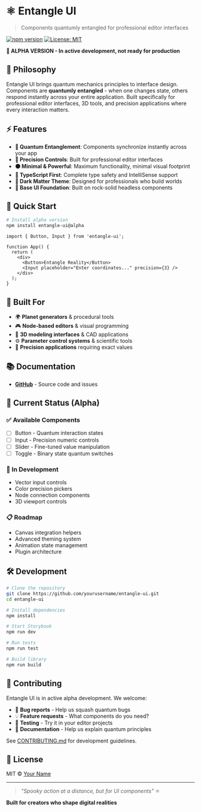 # ⚛️ Entangle UI

> Components quantumly entangled for professional editor interfaces

[![npm version](https://badge.fury.io/js/entangle-ui.svg)](https://www.npmjs.com/package/entangle-ui)
[![License: MIT](https://img.shields.io/badge/License-MIT-yellow.svg)](https://opensource.org/licenses/MIT)

**🚧 ALPHA VERSION - In active development, not ready for production**

## 🌌 Philosophy

Entangle UI brings quantum mechanics principles to interface design. Components are **quantumly entangled** - when one changes state, others respond instantly across your entire application. Built specifically for professional editor interfaces, 3D tools, and precision applications where every interaction matters.

## ⚡ Features

- **🔗 Quantum Entanglement**: Components synchronize instantly across your app
- **🎯 Precision Controls**: Built for professional editor interfaces
- **⚫ Minimal & Powerful**: Maximum functionality, minimal visual footprint
- **📐 TypeScript First**: Complete type safety and IntelliSense support
- **🌙 Dark Matter Theme**: Designed for professionals who build worlds
- **🧪 Base UI Foundation**: Built on rock-solid headless components

## 🚀 Quick Start

```bash
# Install alpha version
npm install entangle-ui@alpha
```

```tsx
import { Button, Input } from 'entangle-ui';

function App() {
  return (
    <div>
      <Button>Entangle Reality</Button>
      <Input placeholder="Enter coordinates..." precision={3} />
    </div>
  );
}
```

## 🎯 Built For

- 🌍 **Planet generators** & procedural tools
- 🎮 **Node-based editors** & visual programming
- 🎨 **3D modeling interfaces** & CAD applications
- ⚙️ **Parameter control systems** & scientific tools
- 🔬 **Precision applications** requiring exact values

## 📚 Documentation

- **[GitHub](https://github.com/yourusername/entangle-ui)** - Source code and issues

## 🧪 Current Status (Alpha)

### ✅ Available Components

- [ ] Button - Quantum interaction states
- [ ] Input - Precision numeric controls
- [ ] Slider - Fine-tuned value manipulation
- [ ] Toggle - Binary state quantum switches

### 🚧 In Development

- Vector input controls
- Color precision pickers
- Node connection components
- 3D viewport controls

### 📋 Roadmap

- Canvas integration helpers
- Advanced theming system
- Animation state management
- Plugin architecture

## 🛠️ Development

```bash
# Clone the repository
git clone https://github.com/yourusername/entangle-ui.git
cd entangle-ui

# Install dependencies
npm install

# Start Storybook
npm run dev

# Run tests
npm run test

# Build library
npm run build
```

## 🤝 Contributing

Entangle UI is in active alpha development. We welcome:

- 🐛 **Bug reports** - Help us squash quantum bugs
- 💡 **Feature requests** - What components do you need?
- 🔬 **Testing** - Try it in your editor projects
- 📖 **Documentation** - Help us explain quantum principles

See [CONTRIBUTING.md](CONTRIBUTING.md) for development guidelines.

## 📄 License

MIT © [Your Name](https://github.com/yourusername)

---

> _"Spooky action at a distance, but for UI components"_ ⚛️

**Built for creators who shape digital realities**
